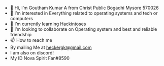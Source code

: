 - 👋 Hi, I’m Goutham Kumar A from Christ Public Bogadhi Mysore 570026
- 👀 I’m interested in Everything related to operating systems and tech or computers
- 🌱 I’m currently learning Hackintoses
- 💞️ I’m looking to collaborate on Operating system and best and reliable friendship
- 📫 How to reach me 
- By mailing Me at heckergk@gmail.com
- I am also on discord!
- My ID Nova Spirit Fan#8590

<!---
GK-FLASH/GK-FLASH is a ✨ special ✨ repository because its `README.md` (this file) appears on your GitHub profile.
You can click the Preview link to take a look at your changes.
--->
